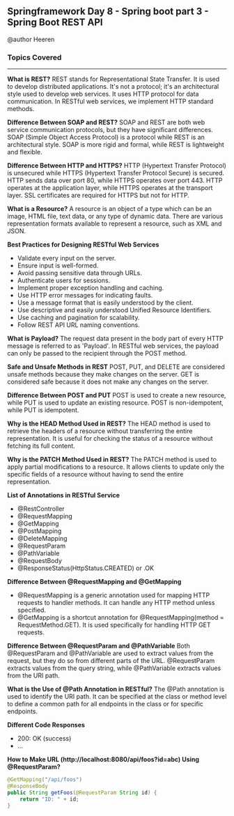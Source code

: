 ## Springframework Day 8 - Spring boot part 3 - Spring Boot REST API

 @author Heeren

 ### Topics Covered


---
**What is REST?**
REST stands for Representational State Transfer. It is used to develop distributed applications. It's not a protocol; it's an architectural style used to develop web services. It uses HTTP protocol for data communication. In RESTful web services, we implement HTTP standard methods.

**Difference Between SOAP and REST?**
SOAP and REST are both web service communication protocols, but they have significant differences. SOAP (Simple Object Access Protocol) is a protocol while REST is an architectural style. SOAP is more rigid and formal, while REST is lightweight and flexible.

**Difference Between HTTP and HTTPS?**
HTTP (Hypertext Transfer Protocol) is unsecured while HTTPS (Hypertext Transfer Protocol Secure) is secured. HTTP sends data over port 80, while HTTPS operates over port 443. HTTP operates at the application layer, while HTTPS operates at the transport layer. SSL certificates are required for HTTPS but not for HTTP.

**What is a Resource?**
A resource is an object of a type which can be an image, HTML file, text data, or any type of dynamic data. There are various representation formats available to represent a resource, such as XML and JSON.

**Best Practices for Designing RESTful Web Services**
- Validate every input on the server.
- Ensure input is well-formed.
- Avoid passing sensitive data through URLs.
- Authenticate users for sessions.
- Implement proper exception handling and caching.
- Use HTTP error messages for indicating faults.
- Use a message format that is easily understood by the client.
- Use descriptive and easily understood Unified Resource Identifiers.
- Use caching and pagination for scalability.
- Follow REST API URL naming conventions.

**What is Payload?**
The request data present in the body part of every HTTP message is referred to as 'Payload'. In RESTful web services, the payload can only be passed to the recipient through the POST method.

**Safe and Unsafe Methods in REST**
POST, PUT, and DELETE are considered unsafe methods because they make changes on the server. GET is considered safe because it does not make any changes on the server.

**Difference Between POST and PUT**
POST is used to create a new resource, while PUT is used to update an existing resource. POST is non-idempotent, while PUT is idempotent.

**Why is the HEAD Method Used in REST?**
The HEAD method is used to retrieve the headers of a resource without transferring the entire representation. It is useful for checking the status of a resource without fetching its full content.

**Why is the PATCH Method Used in REST?**
The PATCH method is used to apply partial modifications to a resource. It allows clients to update only the specific fields of a resource without having to send the entire representation.

**List of Annotations in RESTful Service**
- @RestController
- @RequestMapping
- @GetMapping
- @PostMapping
- @DeleteMapping
- @RequestParam
- @PathVariable
- @RequestBody
- @ResponseStatus(HttpStatus.CREATED) or .OK

**Difference Between @RequestMapping and @GetMapping**
- @RequestMapping is a generic annotation used for mapping HTTP requests to handler methods. It can handle any HTTP method unless specified.
- @GetMapping is a shortcut annotation for @RequestMapping(method = RequestMethod.GET). It is used specifically for handling HTTP GET requests.

**Difference Between @RequestParam and @PathVariable**
Both @RequestParam and @PathVariable are used to extract values from the request, but they do so from different parts of the URL. @RequestParam extracts values from the query string, while @PathVariable extracts values from the URI path.

**What is the Use of @Path Annotation in RESTful?**
The @Path annotation is used to identify the URI path. It can be specified at the class or method level to define a common path for all endpoints in the class or for specific endpoints.

**Different Code Responses**
- 200: OK (success)
- ...

**How to Make URL (http://localhost:8080/api/foos?id=abc) Using @RequestParam?**
```java
@GetMapping("/api/foos")
@ResponseBody
public String getFoos(@RequestParam String id) {
    return "ID: " + id;
}
```

